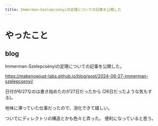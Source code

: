 ```yaml
---
title: Immerman-Szelepcsényiの定理についての記事を公開した
---
```


# やったこと

## blog

Immerman-Szelepcsényiの定理についての記事を公開した。

<https://makenowjust-labs.github.io/blog/post/2024-06-27-immerman-szelepcsenyi/>

日付が6/27なのは書き始めたのが27日だったから (26日だったような気もする)。

地味に滞っていた仕事だったので、消化できて嬉しい。

ついでにディレクトリの構造とかも色々と弄った。
便利になっていると思う。
